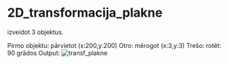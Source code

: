 # 2D_transformacija_plakne

izveidot 3 objektus.

Pirmo objektu:
  pārvietot (x:200,y:200) 
Otro:
  mērogot (x:3,y:3) 
Trešo:
  rotēt: 90 grādos
Output:
![transf_plakne](https://user-images.githubusercontent.com/123964250/229297417-5b7a19f9-627b-4f63-b3d7-e43b7d1f7665.png)
